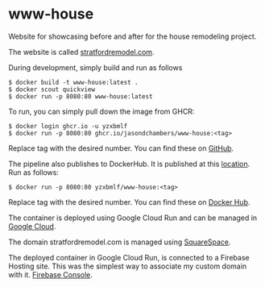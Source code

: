# www-house
Website for showcasing before and after for the house remodeling project.

The website is called [stratfordremodel.com](https://stratfordremodel.com).

During development, simply build and run as follows

    $ docker build -t www-house:latest .
    $ docker scout quickview
    $ docker run -p 8080:80 www-house:latest

To run, you can simply pull down the image from GHCR:

    $ docker login ghcr.io -u yzxbmlf
    $ docker run -p 8080:80 ghcr.io/jasondchambers/www-house:<tag>

Replace tag with the desired number. You can find these on [GitHub](https://github.com/jasondchambers/www-house/pkgs/container/www-house).

The pipeline also publishes to DockerHub. It is published at this [location](https://hub.docker.com/repository/docker/yzxbmlf/www-house/general). Run as follows:

    $ docker run -p 8080:80 yzxbmlf/www-house:<tag>

Replace tag with the desired number. You can find these on [Docker Hub](https://hub.docker.com/repository/docker/yzxbmlf/www-house/general).

The container is deployed using Google Cloud Run and can be managed in [Google Cloud](https://console.cloud.google.com/home/dashboard?hl=en&project=www-house).

The domain stratfordremodel.com is managed using [SquareSpace](https://account.squarespace.com/domains).
 
The deployed container in Google Cloud Run, is connected to a Firebase Hosting site. This was the simplest way to associate my custom domain with it. [Firebase Console](https://console.firebase.google.com/project/www-house/hosting/sites).
